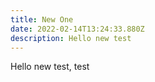 ```yaml
---
title: New One
date: 2022-02-14T13:24:33.880Z
description: Hello new test
---
```

Hello new test, test